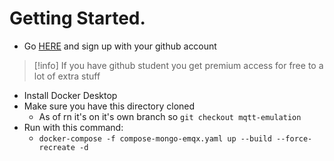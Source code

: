 # Getting Started.
- Go [HERE](https://www.docker.com/products/personal/) and sign up with your github account
>[!info]
> If you have github student you get premium access for free to a lot of extra stuff

- Install Docker Desktop
- Make sure you have this directory cloned
	- As of rn it's on it's own branch so `git checkout mqtt-emulation`
- Run with this command:
	- `docker-compose -f compose-mongo-emqx.yaml up --build --force-recreate -d`
	
